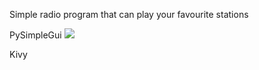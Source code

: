Simple radio program that can play your favourite stations 

PySimpleGui
<img src="https://i.gyazo.com/797309adf41eedaf1691484d942c7dba.png">

Kivy
<img src="https://i.gyazo.com/01594c9bfd29dafdd2b2c8dbe742a9d6.png" alt="">
